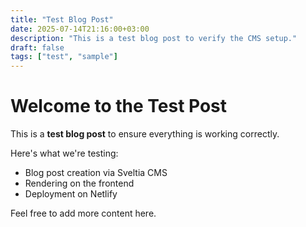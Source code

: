 ```yaml
---
title: "Test Blog Post"
date: 2025-07-14T21:16:00+03:00
description: "This is a test blog post to verify the CMS setup."
draft: false
tags: ["test", "sample"]
---
```


# Welcome to the Test Post

This is a **test blog post** to ensure everything is working correctly.

Here's what we're testing:

- Blog post creation via Sveltia CMS
- Rendering on the frontend
- Deployment on Netlify

Feel free to add more content here.
